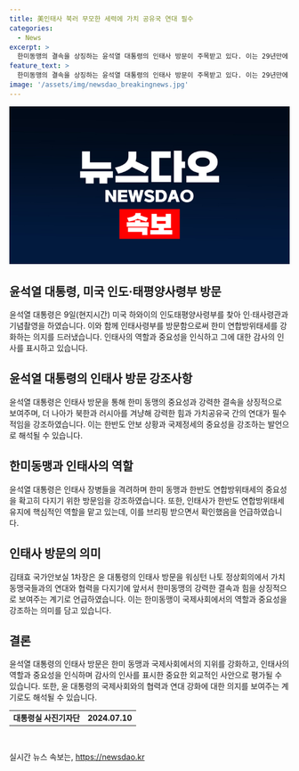 ```yaml
---
title: 美인태사 북러 무모한 세력에 가치 공유국 연대 필수
categories:
  - News
excerpt: >
  한미동맹의 결속을 상징하는 윤석열 대통령의 인태사 방문이 주목받고 있다. 이는 29년만에 한국 대통령이 해당 부대를 방문하는 사례로, 미국과의 강력한 동맹 관계를 강조하는 의미가 크다. 윤 대통령은 인태사령부의 중요성을 강조하며 한미 연합 방위태세의 핵심 역할을 인지하고 있다고 밝히며 장병들에게 국방력 유지에 대한 신뢰를 전하고, 작전현황에 대한 브리핑을 받았다. 또한, 대통령은 파파로 사령관에 보국훈장 통일장을 수여하며, 나토 정상회의 참석을 위해 하와이를 떠나는 등 미국 방문을 통해 한미동맹을 강화하고 있다.
feature_text: >
  한미동맹의 결속을 상징하는 윤석열 대통령의 인태사 방문이 주목받고 있다. 이는 29년만에 한국 대통령이 해당 부대를 방문하는 사례로, 미국과의 강력한 동맹 관계를 강조하는 의미가 크다. 윤 대통령은 인태사령부의 중요성을 강조하며 한미 연합 방위태세의 핵심 역할을 인지하고 있다고 밝히며 장병들에게 국방력 유지에 대한 신뢰를 전하고, 작전현황에 대한 브리핑을 받았다. 또한, 대통령은 파파로 사령관에 보국훈장 통일장을 수여하며, 나토 정상회의 참석을 위해 하와이를 떠나는 등 미국 방문을 통해 한미동맹을 강화하고 있다.
image: '/assets/img/newsdao_breakingnews.jpg'
---
```


<p><img src="/assets/img/newsdao_breakingnews.jpg" alt="implanttips 속보" /></p>

<h2 data-ke-size="size26">윤석열 대통령, 미국 인도·태평양사령부 방문</h2>

<p data-ke-size="size16">윤석열 대통령은 9일(현지시간) 미국 하와이의 인도태평양사령부를 찾아 인·태사령관과 기념촬영을 하였습니다. 이와 함께 인태사령부를 방문함으로써 한미 연합방위태세를 강화하는 의지를 드러냈습니다. 인태사의 역할과 중요성을 인식하고 그에 대한 감사의 인사를 표시하고 있습니다.</p>

<h2 data-ke-size="size24">윤석열 대통령의 인태사 방문 강조사항</h2>

<p data-ke-size="size16">윤석열 대통령은 인태사 방문을 통해 한미 동맹의 중요성과 강력한 결속을 상징적으로 보여주며, 더 나아가 북한과 러시아를 겨냥해 강력한 힘과 가치공유국 간의 연대가 필수적임을 강조하였습니다. 이는 한반도 안보 상황과 국제정세의 중요성을 강조하는 발언으로 해석될 수 있습니다.</p>

<h2 data-ke-size="size24">한미동맹과 인태사의 역할</h2>

<p data-ke-size="size16">윤석열 대통령은 인태사 장병들을 격려하며 한미 동맹과 한반도 연합방위태세의 중요성을 확고히 다지기 위한 방문임을 강조하였습니다. 또한, 인태사가 한반도 연합방위태세 유지에 핵심적인 역할을 맡고 있는데, 이를 브리핑 받으면서 확인했음을 언급하였습니다.</p>

<h2 data-ke-size="size24">인태사 방문의 의미</h2>

<p data-ke-size="size16">김태효 국가안보실 1차장은 윤 대통령의 인태사 방문을 워싱턴 나토 정상회의에서 가치 동맹국들과의 연대와 협력을 다지기에 앞서서 한미동맹의 강력한 결속과 힘을 상징적으로 보여주는 계기로 언급하였습니다. 이는 한미동맹이 국제사회에서의 역할과 중요성을 강조하는 의미를 담고 있습니다.</p>

<h2 data-ke-size="size24">결론</h2>

<p data-ke-size="size16">윤석열 대통령의 인태사 방문은 한미 동맹과 국제사회에서의 지위를 강화하고, 인태사의 역할과 중요성을 인식하며 감사의 인사를 표시한 중요한 외교적인 사안으로 평가될 수 있습니다. 또한, 윤 대통령의 국제사회와의 협력과 연대 강화에 대한 의지를 보여주는 계기로도 해석될 수 있습니다.</p>

<table>
  <tr>
    <td style="text-align: center; height: 17px;"><b>대통령실 사진기자단</b></td>
    <td style="text-align: center; height: 17px;"><b>2024.07.10</b></td>
  </tr>
</table>

<p data-ke-size="size16">&nbsp;</p>
실시간 뉴스 속보는, <a href="https://newsdao.kr" rel="dofollow">https://newsdao.kr</a>


